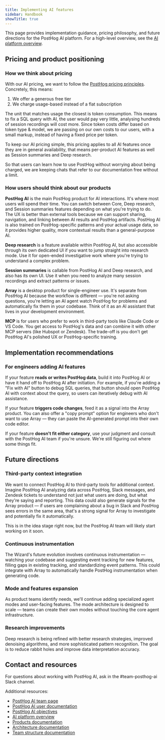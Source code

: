 ```yaml
---
title: Implementing AI features
sidebar: Handbook
showTitle: true
---
```


This page provides implementation guidance, pricing philosophy, and future directions for the PostHog AI platform. For a high-level overview, see the [AI platform overview](/handbook/engineering/ai/ai-platform).

## Pricing and product positioning

### How we think about pricing

With our AI pricing, we want to follow the [PostHog pricing principles](/handbook/engineering/feature-pricing). Concretely, this means:

1. We offer a generous free tier
2. We charge usage-based instead of a flat subscription

The unit that matches usage the closest is token consumption. This means to fix a SQL query with AI, the user would pay very little, analysing hundreds of session recordings will cost more. Since token costs differ based on token type & model, we are passing on our own costs to our users, with a small markup, instead of having a fixed price per token.

To keep our AI pricing simple, this pricing applies to all AI features once they are in general availability, that means per-product AI features as well as Session summaries and Deep research.

So that users can learn how to use PostHog without worrying about being charged, we are keeping chats that refer to our documentation free without a limit.

### How users should think about our products

**PostHog AI** is the main PostHog product for AI interactions. It's where most users will spend their time. You can switch between Core, Deep research, and Session summaries features depending on what you're trying to do. The UX is better than external tools because we can support sharing, navigation, and linking between AI results and PostHog artifacts. PostHog AI is also trained on PostHog-specific patterns and your actual usage data, so it provides higher quality, more contextual results than a general-purpose AI.

**Deep research** is a feature available within PostHog AI, but also accessible through its own dedicated UI if you want to jump straight into research mode. Use it for open-ended investigative work where you're trying to understand a complex problem.

**Session summaries** is callable from PostHog AI and Deep research, and also has its own UI. Use it when you need to analyze many session recordings and extract patterns or issues.

**Array** is a desktop product for single-engineer use. It's separate from PostHog AI because the workflow is different — you're not asking questions, you're letting an AI agent watch PostHog for problems and automatically fix them in your codebase. Think of it as an AI assistant that lives in your development environment.

**MCP** is for users who prefer to work in third-party tools like Claude Code or VS Code. You get access to PostHog's data and can combine it with other MCP servers (like Hubspot or Zendesk). The trade-off is you don't get PostHog AI's polished UX or PostHog-specific training.

## Implementation recommendations

### For engineers adding AI features

If your feature **reads or writes PostHog data**, build it into PostHog AI or have it hand off to PostHog AI after initiation. For example, if you're adding a "Fix with AI" button to debug SQL queries, that button should open PostHog AI with context about the query, so users can iteratively debug with AI assistance.

If your feature **triggers code changes**, feed it as a signal into the Array product. You can also offer a "copy prompt" option for engineers who don't want to use Array — they can paste the AI-generated prompt into their own code editor.

If your feature **doesn't fit either category**, use your judgment and consult with the PostHog AI team if you're unsure. We're still figuring out where some things fit.

## Future directions

### Third-party context integration

We want to connect PostHog AI to third-party tools for additional context. Imagine PostHog AI analyzing data across PostHog, Slack messages, and Zendesk tickets to understand not just what users are doing, but what they're saying and reporting. This data could also generate signals for the Array product — if users are complaining about a bug in Slack and PostHog sees errors in the same area, that's a strong signal for Array to investigate and potentially fix it automatically.

This is in the idea stage right now, but the PostHog AI team will likely start working on it soon.

### Continuous instrumentation

The Wizard's future evolution involves continuous instrumentation — watching your codebase and suggesting event tracking for new features, filling gaps in existing tracking, and standardizing event patterns. This could integrate with Array to automatically handle PostHog instrumentation when generating code.

### Mode and features expansion

As product teams identify needs, we'll continue adding specialized agent modes and user-facing features. The mode architecture is designed to scale — teams can create their own modes without touching the core agent infrastructure.

### Research improvements

Deep research is being refined with better research strategies, improved denoising algorithms, and more sophisticated pattern recognition. The goal is to reduce rabbit holes and improve data interpretation accuracy.

## Contact and resources

For questions about working with PostHog AI, ask in the #team-posthog-ai Slack channel.

Additional resources:
- [PostHog AI team page](/teams/posthog-ai)
- [PostHog AI user documentation](/docs/posthog-ai)
- [PostHog AI objectives](/teams/posthog-ai/objectives)
- [AI platform overview](/handbook/engineering/ai/ai-platform)
- [Products documentation](/handbook/engineering/ai/products)
- [Architecture documentation](/handbook/engineering/ai/architecture)
- [Team structure documentation](/handbook/engineering/ai/team-structure)
